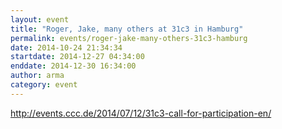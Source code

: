 ```yaml
---
layout: event
title: "Roger, Jake, many others at 31c3 in Hamburg"
permalink: events/roger-jake-many-others-31c3-hamburg
date: 2014-10-24 21:34:34
startdate: 2014-12-27 04:34:00
enddate: 2014-12-30 16:34:00
author: arma
category: event
---
```


http://events.ccc.de/2014/07/12/31c3-call-for-participation-en/
